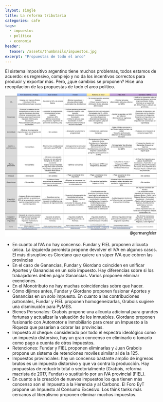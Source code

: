 ```yaml
---
layout: single
title: La reforma tributaria
categories: cafe
tags:
  - impuestos
  - política
  - economia
header:
  teaser: /assets/thumbnails/impuestos.jpg
excerpt: "Propuestas de todo el arco"
---
```


El sistema impositivo argentino tiene muchos problemas, todos estamos de acuerdo: es regresivo, complejo y no da los incentivos correctos para producir y exportar más. 
Pero, ¿que cambios se proponen? Hice una recopilación de las propuestas de todo el arco político.

![futuro](/assets/img/impuestos/tabla.jpeg)

* En cuanto al IVA no hay concenso. Fundar y FIEL proponen alícuota única. La izquierda peronista propone devolver el IVA en algunos casos. El más disruptivo es Giordano que quiere un súper IVA que cobren las provincias
* En el caso de Ganancias, Fundar y Giordano coinciden en unificar Aportes y Ganancias en un solo impuesto. Hay diferencias sobre si los trabajadores deben pagar Ganancias. Varios proponen eliminar exenciones.
* En el Monotributo no hay muchas coincidencias sobre que hacer.
* Cómo dijimos antes, Fundar y Giordano proponen fusionar Aportes y Ganancias en un solo impuesto. En cuanto a las contribuciones patronales, Fundar y FIEL proponen homogeneizarlas, Grabois sugiere una disminución para PyMES.
* Bienes Personales: Grabois propone una alícuota adicional para grandes fortunas y actualizar la valuación de los inmuebles. Giordano proponen fusionarlo con Automotor e Inmobiliario para crear un Impuesto a la Riqueza que pasarían a cobrar las provincias.
* Impuesto al cheque: considerado por todo el espectro ideológico como un impuesto distorsivo, hay un gran concenso en eliminarlo o tomarlo como pago a cuenta de otros impuestos.
* Retenciones: Fundar y FIEL proponen eliminarlas y Juan Grabois propone un sistema de retenciones moviles similar al de la 125.
* Impuestos provinciales: hay un concenso bastante amplio de ingresos brutos es un impuesto distorsivo y que va contra la producción. Hay propuestas de reducirlo total o sectorialmente (Grabois, reforma macrista de 2017, Fundar) o sustituirlo por un IVA provincial (FIEL).
* En cuanto a la creación de nuevos impuestos los que tienen más concenso son el Impuesto a la Herencia y al Carbono. El Foro EyT propone un Impuesto al Consumo Excesivo. Los think tanks más cercanos al liberalismo proponen eliminar muchos impuestos.
